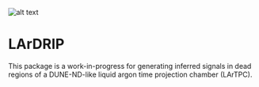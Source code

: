 ![alt text]([https://github.com/DanielMDouglas/LArDRIP/blob/main/logo.png](https://github.com/silentkartographer/LArDRIP/blob/main/logo.png)?raw=true)

# LArDRIP
This package is a work-in-progress for generating inferred signals in dead regions of a DUNE-ND-like liquid argon time projection chamber (LArTPC).
